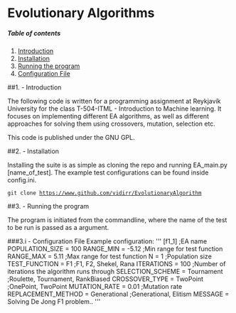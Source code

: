 Evolutionary Algorithms
=====================

##### Table of contents

1. [Introduction](#intro)
2. [Installation](#install)
3. [Running the program](#run)
  1. [Configuration File](#config)


<a name="intro" />
##1. - Introduction

The following code is written for a programming assignment at Reykjavík University for the class T-504-ITML - Introduction to Machine learning.
It focuses on implementing different EA algorithms, as well as different
approaches for solving them using crossovers, mutation, selection etc.

This code is published under the GNU GPL.

<a name="install" />
##2. - Installation

Installing the suite is as simple as cloning the repo and running EA_main.py [name_of_test]. The example test configurations can be found inside config.ini.


<code>git clone https://www.github.com/vidirr/EvolutionaryAlgorithm</code>


<a name="run" />
##3. - Running the program

The program is initiated from the commandline, where the name of the test to be run is passed as a argument.

<a name="config" />
###3.i - Configuration File
Example configuration:
'''
[f1_1]                                   ;EA name
POPULATION_SIZE = 100
RANGE_MIN = -5.12                       ;Min range for test function
RANGE_MAX = 5.11                        ;Max range for test function
N = 1                                   ;Population size
TEST_FUNCTION = F1                      ;F1, F2, Shekel, Rana
ITERATIONS = 100                        ;Number of iterations the algorithm runs through
SELECTION_SCHEME = Tournament           ;Roulette, Tournament, RankBiased
CROSSOVER_TYPE = TwoPoint               ;OnePoint, TwoPoint
MUTATION_RATE = 0.01                    ;Mutation rate
REPLACEMENT_METHOD = Generational       ;Generational, Elitism
MESSAGE = Solving De Jong F1 problem..
'''